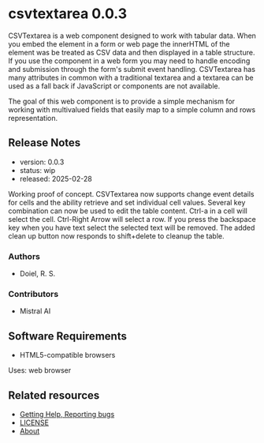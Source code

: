 

# csvtextarea 0.0.3

CSVTextarea is a web component designed to work with tabular data. When you embed the element in a form or web page the innerHTML of the element was be treated as CSV data and then  displayed in a table structure. If you use the component in a web form you may need to handle encoding and submission through the form's submit event handling. CSVTextarea has many attributes in common with a traditional textarea and a textarea can be used as a fall back if JavaScript or components are not available.

The goal of this web component is to provide a simple mechanism for working with multivalued fields that easily map to a simple column and rows representation.

## Release Notes

- version: 0.0.3
- status: wip
- released: 2025-02-28

Working proof of concept. CSVTextarea now supports change event details for cells and the ability retrieve and set individual cell values. Several key combination can now be used to 
edit the table content. Ctrl-a in a cell will select the cell. Ctrl-Right Arrow will select a row. If you press the backspace key when you have text select the selected text will be 
removed. The added clean up button now responds to shift+delete to cleanup the table.


### Authors

- Doiel, R. S.


### Contributors

- Mistral AI


## Software Requirements

- HTML5-compatible browsers

Uses: web browser

## Related resources

- [Getting Help, Reporting bugs](https://github.com/caltechlibrary/csvtextarea/issues)
- [LICENSE](https://caltechlibrary.github.io/csvtextarea/LICENSE)
- [About](about.md)


